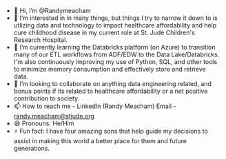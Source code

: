 - 👋 Hi, I’m @Randymeacham
- 👀 I’m interested in in many things, but things I try to narrow it down to is utlizing data and technology to impact healthcare affordability and help cure childhood disease in my current role at St. Jude Children's Research Hospital. 
- 🌱 I’m currently learning the Databricks platform (on Azure) to transition many of our ETL workflows from ADF/EDW to the Data Lake/Databricks. I'm also continuously improving my use of Python, SQL, and other tools to minimize memory consumption and effectively store and retrieve data. 
- 💞️ I’m looking to collaborate on anything data engineering related, and bonus points if its related to healthcare affordability or a net positive contribution to society. 
- 📫 How to reach me - LinkedIn (Randy Meacham) Email - randy.meacham@stjude.org
- 😄 Pronouns: He/Him
- ⚡ Fun fact: I have four amazing sons that help guide my decisions to assist in making this world a better place for them and future generations. 

<!---
krandymeacham/krandymeacham is a ✨ special ✨ repository because its `README.md` (this file) appears on your GitHub profile.
You can click the Preview link to take a look at your changes.
--->
